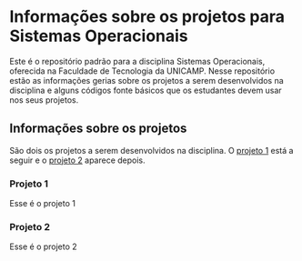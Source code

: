 # Informações sobre os projetos para Sistemas Operacionais
Este é o repositório padrão para a disciplina Sistemas Operacionais, oferecida na Faculdade de Tecnologia da UNICAMP. Nesse repositório estão as informações gerias sobre os projetos a serem desenvolvidos na disciplina e alguns códigos fonte básicos que os estudantes devem usar nos seus projetos.

## Informações sobre os projetos
São dois os projetos a serem desenvolvidos na disciplina. O [projeto 1](#projeto-1) está a seguir e o [projeto 2](#projeto-2) aparece depois. 

### Projeto 1
Esse é o projeto 1


### Projeto 2
Esse é o projeto 2
